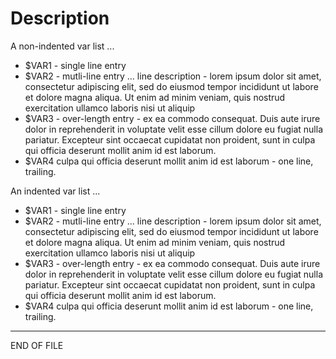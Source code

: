 # Description

A non-indented var list ...
- $VAR1 - single line entry
- $VAR2 - mutli-line entry ... line description - lorem ipsum dolor sit amet, consectetur adipiscing elit, sed do eiusmod tempor incididunt ut labore et dolore magna aliqua. Ut enim ad minim veniam, quis nostrud exercitation ullamco laboris nisi ut aliquip
- $VAR3 - over-length entry - ex ea commodo consequat. Duis aute irure dolor in reprehenderit in voluptate velit esse cillum dolore eu fugiat nulla pariatur. Excepteur sint occaecat cupidatat non proident, sunt in culpa qui officia deserunt mollit anim id est laborum.
- $VAR4 culpa qui officia deserunt mollit anim id est laborum - one line, trailing.

An indented var list ...
- $VAR1 - single line entry
- $VAR2 - mutli-line entry ... line description - lorem ipsum dolor sit amet, consectetur adipiscing elit, sed do eiusmod tempor incididunt ut labore et dolore magna aliqua. Ut enim ad minim veniam, quis nostrud exercitation ullamco laboris nisi ut aliquip
- $VAR3 - over-length entry - ex ea commodo consequat. Duis aute irure dolor in reprehenderit in voluptate velit esse cillum dolore eu fugiat nulla pariatur. Excepteur sint occaecat cupidatat non proident, sunt in culpa qui officia deserunt mollit anim id est laborum.
- $VAR4 culpa qui officia deserunt mollit anim id est laborum - one line, trailing.

---

END OF FILE

